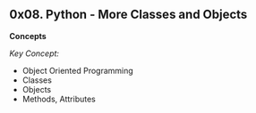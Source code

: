 0x08. Python - More Classes and Objects
---
**Concepts**

*Key Concept:*
- Object Oriented Programming
- Classes
- Objects
- Methods, Attributes
